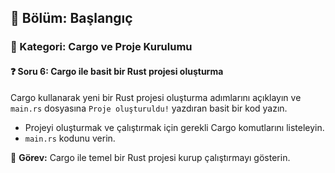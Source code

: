 ## 📘 Bölüm: Başlangıç  
### 🔹 Kategori: Cargo ve Proje Kurulumu  
#### ❓ Soru 6: Cargo ile basit bir Rust projesi oluşturma

Cargo kullanarak yeni bir Rust projesi oluşturma adımlarını açıklayın ve `main.rs` dosyasına `Proje oluşturuldu!` yazdıran basit bir kod yazın.

- Projeyi oluşturmak ve çalıştırmak için gerekli Cargo komutlarını listeleyin.
- `main.rs` kodunu verin.

🔧 **Görev:** Cargo ile temel bir Rust projesi kurup çalıştırmayı gösterin.
